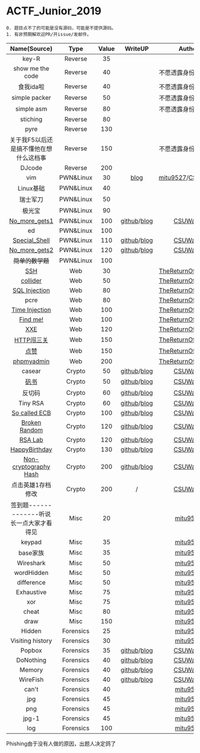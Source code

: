 # ACTF_Junior_2019

```
0. 题目点不了的可能是没有源码，可能是不提供源码。
1. 有非预期解欢迎PR/开issue/发邮件。
```

| Name(Source)     | Type    | Value | WriteUP | Author |
| :-: | :-: | :-: | :-: | :-: |
| key-R            | Reverse | 35 |         |        |
| show me the code | Reverse | 40 |         | 不愿透露身份的出题人 |
| 食我ida啦 | Reverse | 40 |         | 不愿透露身份的出题人 |
| simple packer | Reverse | 50 |         | 不愿透露身份的出题人 |
| simple asm | Reverse | 80 |         | 不愿透露身份的出题人 |
| stiching | Reverse | 80 |         |        |
| pyre | Reverse | 130 |         |        |
| 关于我F5以后还是搞不懂他在想什么这档事 | Reverse | 150 |         | 不愿透露身份的出题人 |
| DJcode | Reverse | 200 |         |        |
| vim | PWN&Linux | 30 | [blog](https://csuwangj.github.io/ACTF-Junior-2019-Official-WriteUP-of-CSUWangj-s-Challenge/#vim) | [mitu9527](https://github.com/mitu9527)/[CSUWangj](https://github.com/CSUwangj) |
| Linux基础 | PWN&Linux | 40 |         |        |
| 瑞士军刀 | PWN&Linux | 50 |         |        |
| 极光宝 | PWN&Linux | 90 |         |        |
| [No_more_gets1](https://github.com/CSUwangj/ACTF_Junior_2019/tree/master/Linux%26PWN/No_more_gets1/src) | PWN&Linux | 100 | [github](https://github.com/CSUwangj/ACTF_Junior_2019/tree/master/Linux%26PWN/No_more_gets1/sol)/[blog](https://csuwangj.github.io/ACTF-Junior-2019-Official-WriteUP-of-CSUWangj-s-Challenge/#No-more-gets1) | [CSUWangj](https://github.com/CSUwangj) |
| ed | PWN&Linux | 100 |         |        |
| [Special_Shell](https://github.com/CSUwangj/ACTF_Junior_2019/tree/master/Linux%26PWN/Special_Shell/src) | PWN&Linux | 110 | [github](https://github.com/CSUwangj/ACTF_Junior_2019/tree/master/Linux%26PWN/Special_Shell/sol)/[blog](https://csuwangj.github.io/ACTF-Junior-2019-Official-WriteUP-of-CSUWangj-s-Challenge/#Special-Shell) | [CSUWangj](https://github.com/CSUwangj) |
| [No_more_gets2](https://github.com/CSUwangj/ACTF_Junior_2019/tree/master/Linux%26PWN/No_more_gets2/src) | PWN&Linux | 120 | [github](https://github.com/CSUwangj/ACTF_Junior_2019/tree/master/Linux%26PWN/No_more_gets2/sol)/[blog](https://csuwangj.github.io/ACTF-Junior-2019-Official-WriteUP-of-CSUWangj-s-Challenge/#No-more-gets2) | [CSUWangj](https://github.com/CSUwangj) |
| ~~简单的数学题~~ | PWN&Linux | 100 |         |        |
| [SSH](https://github.com/CSUwangj/ACTF_Junior_2019/tree/master/Web/SSH) | Web | 30 |         | [TheReturnOfTheKing](https://www.lhaihai.wang/) |
| [collider](https://github.com/CSUwangj/ACTF_Junior_2019/tree/master/Web/collider) | Web | 50 |         | [TheReturnOfTheKing](https://www.lhaihai.wang/) |
| [SQL Injection](https://github.com/CSUwangj/ACTF_Junior_2019/tree/master/Web/SQL%E6%B3%A8%E5%85%A5) | Web | 80 |         | [TheReturnOfTheKing](https://www.lhaihai.wang/) |
| pcre | Web | 80 |         | [TheReturnOfTheKing](https://www.lhaihai.wang/) |
| [Time Injection](https://github.com/CSUwangj/ACTF_Junior_2019/tree/master/Web/easy-time-injection) | Web | 100 |         | [TheReturnOfTheKing](https://www.lhaihai.wang/) |
| [Find me!](https://github.com/CSUwangj/ACTF_Junior_2019/tree/master/Web/robots) | Web | 100 |         | [TheReturnOfTheKing](https://www.lhaihai.wang/) |
| [XXE](https://github.com/CSUwangj/ACTF_Junior_2019/tree/master/Web/php_xxe) | Web | 120 |         | [TheReturnOfTheKing](https://www.lhaihai.wang/) |
| [HTTP闯三关](https://github.com/CSUwangj/ACTF_Junior_2019/tree/master/Web/HTTP%E9%97%AF%E5%85%B3) | Web | 150 |         | [TheReturnOfTheKing](https://www.lhaihai.wang/) |
| [点赞](https://github.com/CSUwangj/ACTF_Junior_2019/tree/master/Web/%E7%82%B9%E8%B5%9E) | Web | 150 |         | [TheReturnOfTheKing](https://www.lhaihai.wang/) |
| [phpmyadmin](https://github.com/CSUwangj/ACTF_Junior_2019/tree/master/Web/phpmyadmin) | Web | 200 |         | [TheReturnOfTheKing](https://www.lhaihai.wang/) |
| casear | Crypto | 50 | [github](https://github.com/CSUwangj/ACTF_Junior_2019/tree/master/Crypto/caeser/sol)/[blog](https://csuwangj.github.io/ACTF-Junior-2019-Official-WriteUP-of-CSUWangj-s-Challenge/#casear) | [CSUWangj](https://github.com/CSUwangj) |
| [矾书](https://github.com/CSUwangj/ACTF_Junior_2019/tree/master/Crypto/%E7%9F%BE%E4%B9%A6/src) | Crypto | 50 | [github](https://github.com/CSUwangj/ACTF_Junior_2019/tree/master/Crypto/%E7%9F%BE%E4%B9%A6/sol)/[blog](https://csuwangj.github.io/ACTF-Junior-2019-Official-WriteUP-of-CSUWangj-s-Challenge/#%E7%9F%BE%E4%B9%A6) | [CSUWangj](https://github.com/CSUwangj) |
| 反切码 | Crypto | 60 | [github](https://github.com/CSUwangj/ACTF_Junior_2019/tree/master/Crypto/%E5%8F%8D%E5%88%87%E7%A0%81/sol)/[blog](https://csuwangj.github.io/ACTF-Junior-2019-Official-WriteUP-of-CSUWangj-s-Challenge/#%E5%8F%8D%E5%88%87%E7%A0%81) | [CSUWangj](https://github.com/CSUwangj) |
| Tiny RSA | Crypto | 60 | [github](https://github.com/CSUwangj/ACTF_Junior_2019/tree/master/Crypto/Tiny_RSA/sol)/[blog](https://csuwangj.github.io/ACTF-Junior-2019-Official-WriteUP-of-CSUWangj-s-Challenge/#Tiny-RSA) | [CSUWangj](https://github.com/CSUwangj) |
| [So called ECB](https://github.com/CSUwangj/ACTF_Junior_2019/tree/master/Crypto/So_called_ECB/src) | Crypto | 100 | [github](https://github.com/CSUwangj/ACTF_Junior_2019/tree/master/Crypto/So_called_ECB/src)/[blog](https://csuwangj.github.io/ACTF-Junior-2019-Official-WriteUP-of-CSUWangj-s-Challenge/#So-called-ECB) | [CSUWangj](https://github.com/CSUwangj) |
| [Broken Random](https://github.com/CSUwangj/ACTF_Junior_2019/tree/master/Crypto/Broken%20Random/src) | Crypto | 120 | [github](https://github.com/CSUwangj/ACTF_Junior_2019/tree/master/Crypto/Broken%20Random/sol)/[blog](https://csuwangj.github.io/ACTF-Junior-2019-Official-WriteUP-of-CSUWangj-s-Challenge/#Broken-Random) | [CSUWangj](https://github.com/CSUwangj) |
| [RSA Lab](https://github.com/CSUwangj/ACTF_Junior_2019/tree/master/Crypto/RSA_Lab/src) | Crypto | 120 | [github](https://github.com/CSUwangj/ACTF_Junior_2019/tree/master/Crypto/RSA_Lab/sol)/[blog](https://csuwangj.github.io/ACTF-Junior-2019-Official-WriteUP-of-CSUWangj-s-Challenge/#RSA-Lab) | [CSUWangj](https://github.com/CSUwangj) |
| [HappyBirthday](https://github.com/CSUwangj/ACTF_Junior_2019/tree/master/Crypto/HappyBirthday/src) | Crypto | 130 | [github](https://github.com/CSUwangj/ACTF_Junior_2019/tree/master/Crypto/HappyBirthday/sol)/[blog](https://csuwangj.github.io/ACTF-Junior-2019-Official-WriteUP-of-CSUWangj-s-Challenge/#HappyBirthday) | [CSUWangj](https://github.com/CSUwangj) |
| [Non-cryptography Hash](https://github.com/CSUwangj/ACTF_Junior_2019/tree/master/Crypto/Non-cryptographic_Hash/src) | Crypto | 200 | [github](https://github.com/CSUwangj/ACTF_Junior_2019/tree/master/Crypto/Non-cryptographic_Hash/sol)/[blog](https://csuwangj.github.io/ACTF-Junior-2019-Official-WriteUP-of-CSUWangj-s-Challenge/#Non-cryptography-Hash) | [CSUWangj](https://github.com/CSUwangj) |
| 点击英雄1存档修改 | Crypto | 200 | / | [CSUWangj](https://github.com/CSUwangj) |
| 签到题-------------听说长一点大家才看得见 | Misc | 20 |         | [mitu9527](https://github.com/mitu9527) |
| keypad | Misc | 35 |         | [mitu9527](https://github.com/mitu9527) |
| base家族 | Misc | 35 |         | [mitu9527](https://github.com/mitu9527) |
| Wireshark | Misc | 50 |         | [mitu9527](https://github.com/mitu9527) |
| wordHidden | Misc | 50 |         | [mitu9527](https://github.com/mitu9527) |
| difference | Misc | 50 |         | [mitu9527](https://github.com/mitu9527) |
| Exhaustive | Misc | 75 |         | [mitu9527](https://github.com/mitu9527) |
| xor | Misc | 75 |         | [mitu9527](https://github.com/mitu9527) |
| cheat | Misc | 80 |         | [mitu9527](https://github.com/mitu9527) |
| draw | Misc | 150 |         | [mitu9527](https://github.com/mitu9527) |
| Hidden | Forensics | 25 |         | [mitu9527](https://github.com/mitu9527) |
| Visiting history | Forensics | 30 |         | [mitu9527](https://github.com/mitu9527) |
| Popbox | Forensics | 35 | [github](https://github.com/CSUwangj/ACTF_Junior_2019/tree/master/Forensics/Popbox/sol)/[blog](https://csuwangj.github.io/ACTF-Junior-2019-Official-WriteUP-of-CSUWangj-s-Challenge/#Popbox) | [CSUWangj](https://github.com/CSUwangj) |
| DoNothing | Forensics | 40 | [github](https://github.com/CSUwangj/ACTF_Junior_2019/tree/master/Forensics/DoNothing/sol)/[blog](https://csuwangj.github.io/ACTF-Junior-2019-Official-WriteUP-of-CSUWangj-s-Challenge/#DoNothing) | [CSUWangj](https://github.com/CSUwangj) |
| Memory | Forensics | 40 | [github](https://github.com/CSUwangj/ACTF_Junior_2019/tree/master/Forensics/Memory/sol)/[blog](https://csuwangj.github.io/ACTF-Junior-2019-Official-WriteUP-of-CSUWangj-s-Challenge/#Memory) | [CSUWangj](https://github.com/CSUwangj) |
| WireFish | Forensics | 40 | [github](https://github.com/CSUwangj/ACTF_Junior_2019/tree/master/Forensics/WireFish/sol)/[blog](https://csuwangj.github.io/ACTF-Junior-2019-Official-WriteUP-of-CSUWangj-s-Challenge/#WireFish) | [CSUWangj](https://github.com/CSUwangj) |
| can't | Forensics | 40 |         | [mitu9527](https://github.com/mitu9527) |
| jpg | Forensics | 45 |         | [mitu9527](https://github.com/mitu9527) |
| png | Forensics | 45 |         | [mitu9527](https://github.com/mitu9527) |
| jpg-1 | Forensics | 45 |         | [mitu9527](https://github.com/mitu9527) |
| log | Forensics | 100 |         | [mitu9527](https://github.com/mitu9527) |

Phishing由于没有人做的原因，出题人决定鸽了

